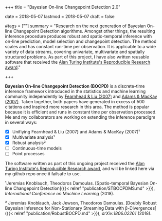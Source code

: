 +++
title = "Bayesian On-line Changepoint Detection 2.0"

date = 2018-05-07
lastmod = 2018-05-07
draft = false

#tags = [""]
summary = "Research on the next generation of Bayesian On-line Changepoint Detection algorithms. Amongst other things, the resulting inference procedure produces robust and spatio-temporal inference with on-line prediction, model selection and changepoint detection. The method scales and has constant run-time per observation. It is applicable to a wide variety of data streams, covering univariate, multivariate and spatially structured problems. As part of this project, I have also written reusable software that received the [Alan Turing Institute's Reproducible Research award](https://github.com/alan-turing-institute/ReproducibleResearchResources)."

+++

**Bayesian On-line Changepoint Detection (BOCPD)** is a discrete-time inference framework introduced in the statistics and machine learning community independently by [Fearnhead & Liu (2007)](http://eprints.lancs.ac.uk/745/1/online_chpt4.pdf) and [Adams & MacKay (2007)](https://arxiv.org/abs/0710.3742). Taken together, both papers have generated in excess of 500 citations and inspired more research in this area. The method is popular because it is efficient and runs in constant time per observation processed. Me and my collaborators are working on extending the inference paradigm in several ways:

- [x] Unifiying Fearnhead & Liu (2007) and Adams & MacKay (2007)¹
- [x] Multivariate analysis¹
- [x] Robust analysis²
- [ ] Continuous-time models 
- [ ] Point processes 

The software written as part of this ongoing project received the [Alan Turing Institute's Reproducible Research award](https://github.com/alan-turing-institute/ReproducibleResearchResources), and will be linked here via my github repo once it failsafe to use.

¹Jeremias Knoblauch, Theodoros Damoulas. [Spatio-temporal Bayesian On-line Changepoint Detection]({{< relref "publication/STBOCPDMS.md" >}}), *International Conference on Machine Learning* (2018). 

²
Jeremias Knoblauch, Jack Jewson, Theodoros Damoulas. [Doubly Robust Bayesian Inference for Non-Stationary Streaming Data with β-Divergences]({{< relref "publication/RobustBOCPD.md" >}}), *arXiv:1806.02261* (2018). 


